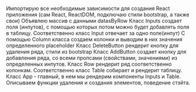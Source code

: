 Импортирую все необходимые зависимости для создания React приложения (сам React, ReactDOM, подключаю стили bootstrap, а также свои)
Объявлею массив с данными datasByRow
Класс Inputs  создает поля (инпутов), с помощью которых потом можно будет добавлять поля в таблицу. Соответственно класс Input отвечает за одно поле(инпут)
С помощью Column класса создаем колонки и выводим в них значения определенного placeholder
Класс DeleteButton рендерит кнопку для удаления ряда, стили из bootstrap
Класс AddButton создает кнопку для добавления ряда, со всеми пропсами (свойствами, значениями) из определенных инпутов. 
Класс Row рендерит ряд соответственно колонкам.
Соответственно класс Table собирает и рендерит таблицу.
Класс Арр - главный, в нем мы рендерим компоненты Inputs и Table. Описываем функции удаления и создания элементов, поведение стэйта.